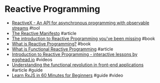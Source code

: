 # Reactive Programming

- [ReactiveX - An API for asynchronous programming with observable streams](http://reactivex.io) #tool
- [The Reactive Manifesto](http://www.reactivemanifesto.org) #article
- [The introduction to Reactive Programming you've been missing](https://gist.github.com/staltz/868e7e9bc2a7b8c1f754) #book
- [What is Reactive Programming?](https://medium.com/reactive-programming/what-is-reactive-programming-bc9fa7f4a7fc) #book
- [What is Functional Reactive Programming](https://www.bignerdranch.com/blog/what-is-functional-reactive-programming) #article
- [Introduction to Reactive Programming - interactive lessons by egghead.io](https://egghead.io/series/introduction-to-reactive-programming) #videos
- [Understanding the functional revolution in front-end applications](http://blog.reactandbethankful.com/posts/2015/09/15/understanding-the-functional-revolution/) #article #guide
- [Learn RxJS in 60 Minutes for Beginners](https://www.youtube.com/watch?v=PhggNGsSQyg) #guide #video
